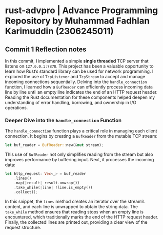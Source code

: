 # rust-advpro | Advance Programming Repository by Muhammad Fadhlan Karimuddin (2306245011)

## Commit 1 Reflection notes

In this commit, I implemented a simple **single threaded** TCP server that listens on `127.0.0.1:7878`. This project has been a valuable opportunity to learn how Rust’s standard library can be used for network programming. I explored the use of `TcpListener` and `TcpStream` to accept and manage incoming connections sequentially. Delving into the `handle_connection` function, I learned how a `BufReader` can efficiently process incoming data line by line until an empty line indicates the end of an HTTP request header. Reading the Rust documentation for these components helped deepen my understanding of error handling, borrowing, and ownership in I/O operations.

### Deeper Dive into the `handle_connection` Function

The `handle_connection` function plays a critical role in managing each client connection. It begins by creating a `BufReader` from the mutable TCP stream:

```rust
let buf_reader = BufReader::new(&mut stream);
```

This use of `BufReader` not only simplifies reading from the stream but also improves performance by buffering input. Next, it processes the incoming data:

```rust
let http_request: Vec<_> = buf_reader
    .lines()
    .map(|result| result.unwrap())
    .take_while(|line| !line.is_empty())
    .collect();
```

In this snippet, the `lines` method creates an iterator over the stream’s content, and each line is unwrapped to obtain the string data. The `take_while` method ensures that reading stops when an empty line is encountered, which traditionally marks the end of the HTTP request header. Finally, the collected lines are printed out, providing a clear view of the request structure.
